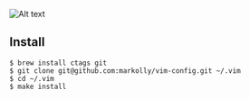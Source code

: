 ![Alt text](/../screenshots/images/Screenshot1.png?raw=true "Screenshot 1")
## Install
```
$ brew install ctags git
$ git clone git@github.com:markolly/vim-config.git ~/.vim
$ cd ~/.vim
$ make install
```
